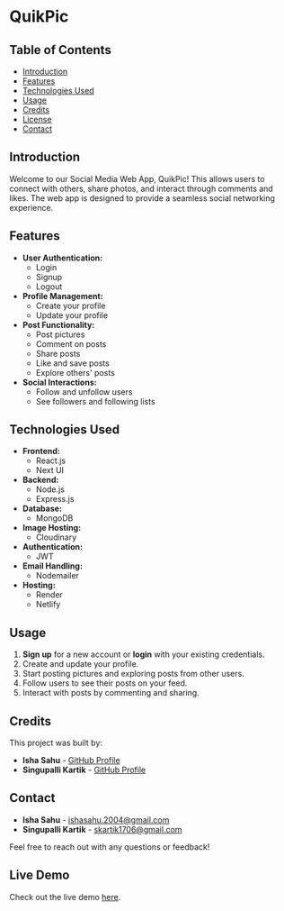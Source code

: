 # QuikPic

## Table of Contents
- [Introduction](#introduction)
- [Features](#features)
- [Technologies Used](#technologies-used)
- [Usage](#usage)
- [Credits](#credits)
- [License](#license)
- [Contact](#contact)

## Introduction
Welcome to our Social Media Web App, QuikPic! This allows users to connect with others, share photos, and interact through comments and likes. The web app is designed to provide a seamless social networking experience.

## Features
- **User Authentication:**
  - Login
  - Signup
  - Logout
- **Profile Management:**
  - Create your profile
  - Update your profile
- **Post Functionality:**
  - Post pictures
  - Comment on posts
  - Share posts
  - Like and save posts
  - Explore others' posts
- **Social Interactions:**
  - Follow and unfollow users
  - See followers and following lists

   
## Technologies Used
- **Frontend:**
  - React.js
  - Next UI
- **Backend:**
  - Node.js
  - Express.js
- **Database:**
  - MongoDB
- **Image Hosting:**
  - Cloudinary
- **Authentication:**
  - JWT
- **Email Handling:**
  - Nodemailer
- **Hosting:**
  - Render
  - Netlify
 
## Usage
1. **Sign up** for a new account or **login** with your existing credentials.
2. Create and update your profile.
3. Start posting pictures and exploring posts from other users.
4. Follow users to see their posts on your feed.
5. Interact with posts by commenting and sharing.

## Credits
This project was built by:
- **Isha Sahu** - [GitHub Profile](https://github.com/IshaSahu16)
- **Singupalli Kartik** - [GitHub Profile](https://github.com/SingupalliKartik)

## Contact
- **Isha Sahu** - [ishasahu.2004@gmail.com](mailto:ishasahu.2004@gmail.com)
- **Singupalli Kartik** - [skartik1706@gmail.com](mailto:skartik1706@gmail.com)

Feel free to reach out with any questions or feedback!

## Live Demo
Check out the live demo [here](https://main--quikpikweb.netlify.app/).
